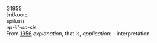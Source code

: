 <body>
  <p>G1955<br>  ἐπίλυσις  <br> epilusis  <br><i>ep-il‘-oo-sis </i><br>From <a href="g1956.htm">1956</a>  <i>explanation</i>, that is, <i>application:</i> - interpretation.<br></p>
 </body>